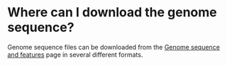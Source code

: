 # Where can I download the genome sequence?
<!-- pombase_categories: Finding data -->

Genome sequence files can be downloaded from the [Genome sequence and features](/downloads/genome-datasets) page in several different formats.


